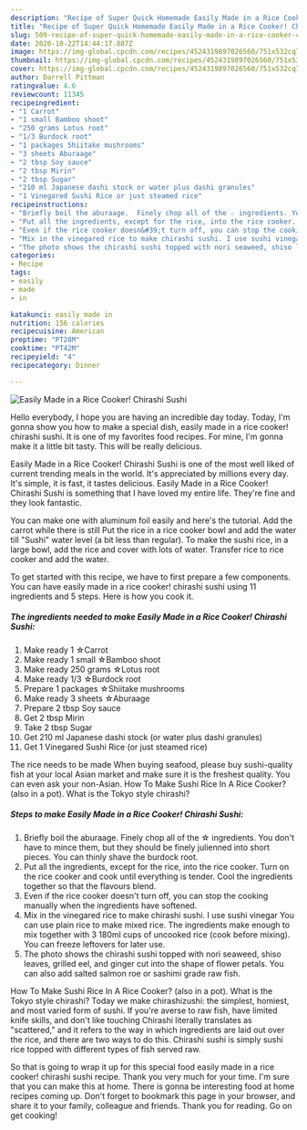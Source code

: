 ```yaml
---
description: "Recipe of Super Quick Homemade Easily Made in a Rice Cooker! Chirashi Sushi"
title: "Recipe of Super Quick Homemade Easily Made in a Rice Cooker! Chirashi Sushi"
slug: 509-recipe-of-super-quick-homemade-easily-made-in-a-rice-cooker-chirashi-sushi
date: 2020-10-22T14:44:17.887Z
image: https://img-global.cpcdn.com/recipes/4524319897026560/751x532cq70/easily-made-in-a-rice-cooker-chirashi-sushi-recipe-main-photo.jpg
thumbnail: https://img-global.cpcdn.com/recipes/4524319897026560/751x532cq70/easily-made-in-a-rice-cooker-chirashi-sushi-recipe-main-photo.jpg
cover: https://img-global.cpcdn.com/recipes/4524319897026560/751x532cq70/easily-made-in-a-rice-cooker-chirashi-sushi-recipe-main-photo.jpg
author: Darrell Pittman
ratingvalue: 4.6
reviewcount: 11345
recipeingredient:
- "1 Carrot"
- "1 small Bamboo shoot"
- "250 grams Lotus root"
- "1/3 Burdock root"
- "1 packages Shiitake mushrooms"
- "3 sheets Aburaage"
- "2 tbsp Soy sauce"
- "2 tbsp Mirin"
- "2 tbsp Sugar"
- "210 ml Japanese dashi stock or water plus dashi granules"
- "1 Vinegared Sushi Rice or just steamed rice"
recipeinstructions:
- "Briefly boil the aburaage.  Finely chop all of the ☆ ingredients. You don&#39;t have to mince them, but they should be finely julienned into short pieces. You can thinly shave the burdock root."
- "Put all the ingredients, except for the rice, into the rice cooker.  Turn on the rice cooker and cook until everything is tender.  Cool the ingredients together so that the flavours blend."
- "Even if the rice cooker doesn&#39;t turn off, you can stop the cooking manually when the ingredients have softened."
- "Mix in the vinegared rice to make chirashi sushi. I use sushi vinegar You can use plain rice to make mixed rice. The ingredients make enough to mix together with 3 180ml cups of uncooked rice (cook before mixing). You can freeze leftovers for later use."
- "The photo shows the chirashi sushi topped with nori seaweed, shiso leaves, grilled eel, and ginger cut into the shape of flower petals.  You can also add salted salmon roe or sashimi grade raw fish."
categories:
- Recipe
tags:
- easily
- made
- in

katakunci: easily made in 
nutrition: 156 calories
recipecuisine: American
preptime: "PT28M"
cooktime: "PT42M"
recipeyield: "4"
recipecategory: Dinner

---
```



![Easily Made in a Rice Cooker! Chirashi Sushi](https://img-global.cpcdn.com/recipes/4524319897026560/751x532cq70/easily-made-in-a-rice-cooker-chirashi-sushi-recipe-main-photo.jpg)

Hello everybody, I hope you are having an incredible day today. Today, I'm gonna show you how to make a special dish, easily made in a rice cooker! chirashi sushi. It is one of my favorites food recipes. For mine, I'm gonna make it a little bit tasty. This will be really delicious.

Easily Made in a Rice Cooker! Chirashi Sushi is one of the most well liked of current trending meals in the world. It's appreciated by millions every day. It's simple, it is fast, it tastes delicious. Easily Made in a Rice Cooker! Chirashi Sushi is something that I have loved my entire life. They're fine and they look fantastic.

You can make one with aluminum foil easily and here&#39;s the tutorial. Add the carrot while there is still Put the rice in a rice cooker bowl and add the water till &#34;Sushi&#34; water level (a bit less than regular). To make the sushi rice, in a large bowl, add the rice and cover with lots of water. Transfer rice to rice cooker and add the water.


To get started with this recipe, we have to first prepare a few components. You can have easily made in a rice cooker! chirashi sushi using 11 ingredients and 5 steps. Here is how you cook it.

<!--inarticleads1-->

##### The ingredients needed to make Easily Made in a Rice Cooker! Chirashi Sushi:

1. Make ready 1 ☆Carrot
1. Make ready 1 small ☆Bamboo shoot
1. Make ready 250 grams ☆Lotus root
1. Make ready 1/3 ☆Burdock root
1. Prepare 1 packages ☆Shiitake mushrooms
1. Make ready 3 sheets ☆Aburaage
1. Prepare 2 tbsp Soy sauce
1. Get 2 tbsp Mirin
1. Take 2 tbsp Sugar
1. Get 210 ml Japanese dashi stock (or water plus dashi granules)
1. Get 1 Vinegared Sushi Rice (or just steamed rice)


The rice needs to be made When buying seafood, please buy sushi-quality fish at your local Asian market and make sure it is the freshest quality. You can even ask your non-Asian. How To Make Sushi Rice In A Rice Cooker? (also in a pot). What is the Tokyo style chirashi? 

<!--inarticleads2-->

##### Steps to make Easily Made in a Rice Cooker! Chirashi Sushi:

1. Briefly boil the aburaage.  Finely chop all of the ☆ ingredients. You don&#39;t have to mince them, but they should be finely julienned into short pieces. You can thinly shave the burdock root.
1. Put all the ingredients, except for the rice, into the rice cooker.  Turn on the rice cooker and cook until everything is tender.  Cool the ingredients together so that the flavours blend.
1. Even if the rice cooker doesn&#39;t turn off, you can stop the cooking manually when the ingredients have softened.
1. Mix in the vinegared rice to make chirashi sushi. I use sushi vinegar You can use plain rice to make mixed rice. The ingredients make enough to mix together with 3 180ml cups of uncooked rice (cook before mixing). You can freeze leftovers for later use.
1. The photo shows the chirashi sushi topped with nori seaweed, shiso leaves, grilled eel, and ginger cut into the shape of flower petals.  You can also add salted salmon roe or sashimi grade raw fish.


How To Make Sushi Rice In A Rice Cooker? (also in a pot). What is the Tokyo style chirashi? Today we make chirashizushi: the simplest, homiest, and most varied form of sushi. If you&#39;re averse to raw fish, have limited knife skills, and don&#39;t like touching Chirashi literally translates as &#34;scattered,&#34; and it refers to the way in which ingredients are laid out over the rice, and there are two ways to do this. Chirashi sushi is simply sushi rice topped with different types of fish served raw. 

So that is going to wrap it up for this special food easily made in a rice cooker! chirashi sushi recipe. Thank you very much for your time. I'm sure that you can make this at home. There is gonna be interesting food at home recipes coming up. Don't forget to bookmark this page in your browser, and share it to your family, colleague and friends. Thank you for reading. Go on get cooking!
